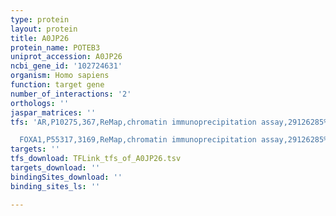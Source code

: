 ```yaml
---
type: protein
layout: protein
title: A0JP26
protein_name: POTEB3
uniprot_accession: A0JP26
ncbi_gene_id: '102724631'
organism: Homo sapiens
function: target gene
number_of_interactions: '2'
orthologs: ''
jaspar_matrices: ''
tfs: 'AR,P10275,367,ReMap,chromatin immunoprecipitation assay,29126285%5Buid%5D,No

  FOXA1,P55317,3169,ReMap,chromatin immunoprecipitation assay,29126285%5Buid%5D,No'
targets: ''
tfs_download: TFLink_tfs_of_A0JP26.tsv
targets_download: ''
bindingSites_download: ''
binding_sites_ls: ''

---
```

